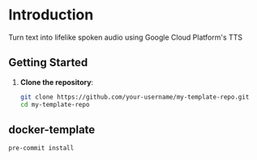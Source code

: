# Introduction

Turn text into lifelike spoken audio using Google Cloud Platform's TTS

## Getting Started

1. **Clone the repository**:

   ```bash
   git clone https://github.com/your-username/my-template-repo.git
   cd my-template-repo

## docker-template

```bash
pre-commit install
```
